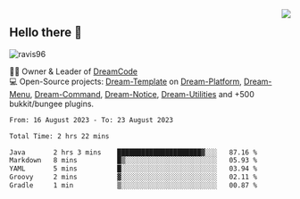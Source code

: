 <img align='right' src="https://github-readme-stats.vercel.app/api?username=Ravis96&show_icons=true">

## Hello there 👋
<p align="left"> <img src="https://komarev.com/ghpvc/?username=ravis96&label=Profile%20views&color=0e75b6&style=flat" alt="ravis96" /> </p>

👨‍💻 Owner & Leader of [DreamCode](https://github.com/DreamPoland) <br>
💻 Open-Source projects: [Dream-Template](https://github.com/DreamPoland/dream-template) on [Dream-Platform](https://github.com/DreamPoland/dream-platform), [Dream-Menu](https://github.com/DreamPoland/dream-menu), [Dream-Command](https://github.com/DreamPoland/dream-command), [Dream-Notice](https://github.com/DreamPoland/dream-notice), [Dream-Utilities](https://github.com/DreamPoland/dream-utilities) and +500 bukkit/bungee plugins.

<!--START_SECTION:waka-->

```txt
From: 16 August 2023 - To: 23 August 2023

Total Time: 2 hrs 22 mins

Java       2 hrs 3 mins    █████████████████████▓░░░   87.16 %
Markdown   8 mins          █▒░░░░░░░░░░░░░░░░░░░░░░░   05.93 %
YAML       5 mins          █░░░░░░░░░░░░░░░░░░░░░░░░   03.94 %
Groovy     2 mins          ▓░░░░░░░░░░░░░░░░░░░░░░░░   02.11 %
Gradle     1 min           ▒░░░░░░░░░░░░░░░░░░░░░░░░   00.87 %
```

<!--END_SECTION:waka-->
